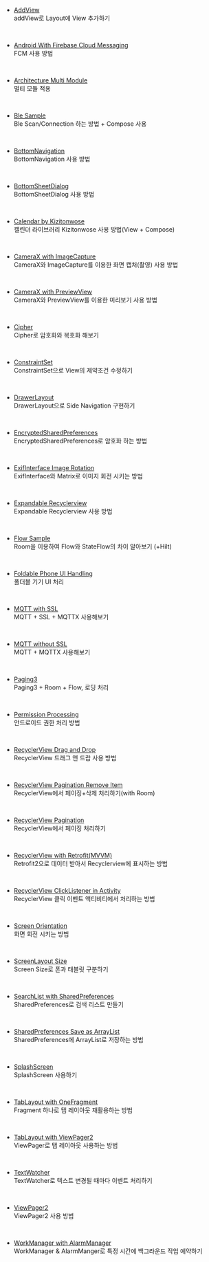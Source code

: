 - [AddView](https://github.com/OhGyong/Android_Study/tree/master/AddView) <br>
addView로 Layout에 View 추가하기

<br/>

- [Android With Firebase Cloud Messaging](https://github.com/OhGyong/Android_Study/tree/master/Android%20With%20Firebase%20Cloud%20Messaging) <br/>
FCM 사용 방법

<br/>

- [Architecture Multi Module](https://github.com/OhGyong/Android_Study/tree/master/Architecture%20Multi%20Module) <br/>
멀티 모듈 적용

<br/>

- [Ble Sample](https://github.com/OhGyong/Android_Study/tree/master/Ble%20Sample) <br/>
Ble Scan/Connection 하는 방법 + Compose 사용

<br/>

- [BottomNavigation](https://github.com/OhGyong/Android_Study/tree/master/BottomNaviagtion) <br/>
BottomNavigation 사용 방법

<br/>

- [BottomSheetDialog](https://github.com/OhGyong/Android_Study/tree/master/BottomSheetDialog) <br/>
BottomSheetDialog 사용 방법

<br/>

- [Calendar by Kizitonwose](https://github.com/OhGyong/Android_Study/tree/master/Calendar%20by%20Kizitonwose) <br/>
캘린더 라이브러리 Kizitonwose 사용 방법(View + Compose)

<br/>

- [CameraX with ImageCapture](https://github.com/OhGyong/Android_Study/tree/master/CameraX%20with%20ImageCapture) <br/>
CameraX와 ImageCapture를 이용한 화면 캡처(촬영) 사용 방법

<br/>

- [CameraX with PreviewView](https://github.com/OhGyong/Android_Study/tree/master/CameraX%20with%20PreviewView) <br/>
CameraX와 PreviewView를 이용한 미리보기 사용 방법

<br/>

- [Cipher](https://github.com/OhGyong/Android_Study/tree/master/Cipher) <br/>
Cipher로 암호화와 복호화 해보기

<br/>

- [ConstraintSet](https://github.com/OhGyong/Android_Study/tree/master/ConstraintSet) <br/>
ConstraintSet으로 View의 제약조건 수정하기

<br/>

- [DrawerLayout](https://github.com/OhGyong/Android_Study/tree/master/DrawerLayout) <br/>
DrawerLayout으로 Side Navigation 구현하기

<br/>

- [EncryptedSharedPreferences](https://github.com/OhGyong/Android_Study/tree/master/EncryptedSharedPreferences) <br/>
EncryptedSharedPreferences로 암호화 하는 방법

<br/>

- [ExifInterface Image Rotation](https://github.com/OhGyong/Android_Study/tree/master/ExifInterface%20Image%20Rotation) <br/>
ExifInterface와 Matrix로 이미지 회전 시키는 방법

<br/>

- [Expandable Recyclerview](https://github.com/OhGyong/Android_Study/tree/master/ExpandableRecyclerView) <br/>
Expandable Recyclerview 사용 방법

<br/>

- [Flow Sample](https://github.com/OhGyong/Android_Study/tree/master/Flow%20Sample) <br/>
Room을 이용하여 Flow와 StateFlow의 차이 알아보기 (+Hilt)

<br/>

- [Foldable Phone UI Handling](https://github.com/OhGyong/Android_Study/tree/master/Foldable%20Phone%20UI%20Handling) <br/>
폴더블 기기 UI 처리

<br/>

- [MQTT with SSL](https://github.com/OhGyong/Android_Study/tree/master/MQTT%20with%20SSL) <br/>
MQTT + SSL + MQTTX 사용해보기

<br/>

- [MQTT without SSL](https://github.com/OhGyong/Android_Study/tree/master/MQTT%20without%20SSL) <br/>
MQTT + MQTTX 사용해보기

<br/>

- [Paging3](https://github.com/OhGyong/Android_Study/tree/master/Paging3) <br/>
Paging3 + Room + Flow, 로딩 처리

<br/>

- [Permission Processing](https://github.com/OhGyong/Android_Study/tree/master/Permission%20Processing) <br/>
안드로이드 권한 처리 방법

<br/>

- [RecyclerView Drag and Drop](https://github.com/OhGyong/Android_Study/tree/master/RecyclerView%20Drag%20and%20Drop) <br/>
RecyclerView 드래그 앤 드랍 사용 방법

<br/>

- [RecyclerView Pagination Remove Item](https://github.com/OhGyong/Android_Study/tree/master/RecyclerView%20Pagination%20Remove%20Item) <br/>
RecyclerView에서 페이징+삭제 처리하기(with Room)

<br/>

- [RecyclerView Pagination](https://github.com/OhGyong/Android_Study/tree/master/RecyclerView%20Pagination) <br/>
RecyclerView에서 페이징 처리하기

<br/>

- [RecyclerView with Retrofit(MVVM)](https://github.com/OhGyong/Android_Study/tree/master/RecyclerView%20with%20Retrofit%20(MVVM)) <br/>
Retrofit2으로 데이터 받아서 Recyclerview에 표시하는 방법

<br/>

- [RecyclerView ClickListener in Activity](https://github.com/OhGyong/Android_Study/tree/master/Recyclerview%20ClickListener%20in%20Activity) <br/>
RecyclerView 클릭 이벤트 액티비티에서 처리하는 방법

<br/>

- [Screen Orientation](https://github.com/OhGyong/Android_Study/tree/master/Screen%20Orientation) <br/>
화면 회전 시키는 방법

<br/>

- [ScreenLayout Size](https://github.com/OhGyong/Android_Study/tree/master/ScreenLayout%20Size) <br/>
Screen Size로 폰과 태블릿 구분하기

<br/>

- [SearchList with SharedPreferences](https://github.com/OhGyong/Android_Study/tree/master/SearchList%20with%20SharedPreferences) <br/>
SharedPreferences로 검색 리스트 만들기

<br/>

- [SharedPreferences Save as ArrayList](https://github.com/OhGyong/Android_Study/tree/master/SharedPreferences%20Save%20as%20ArrayList) <br/>
SharedPreferences에 ArrayList로 저장하는 방법

<br/>

- [SplashScreen](https://github.com/OhGyong/Android_Study/tree/master/SplashScreen) <br/>
SplashScreen 사용하기  

<br/>

- [TabLayout with OneFragment](https://github.com/OhGyong/Android_Study/tree/master/TabLayout%20with%20OneFragment) <br/>
Fragment 하나로 탭 레이아웃 재활용하는 방법

<br/>

- [TabLayout with ViewPager2](https://github.com/OhGyong/Android_Study/tree/master/TabLayout%20with%20ViewPager) <br/>
ViewPager로 탭 레이아웃 사용하는 방법

<br/>

- [TextWatcher](https://github.com/OhGyong/Android_Study/tree/master/TextWatcher) <br/>
TextWatcher로 텍스트 변경될 때마다 이벤트 처리하기

<br/>

- [ViewPager2](https://github.com/OhGyong/Android_Study/tree/master/ViewPager2) <br/>
ViewPager2 사용 방법
  
<br/>

- [WorkManager with AlarmManager](https://github.com/OhGyong/Android_Study/tree/master/WorkManager%20with%20AlarmManager) <br/>
WorkManager & AlarmManger로 특정 시간에 백그라운드 작업 예약하기